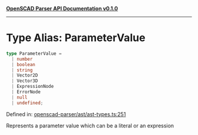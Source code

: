 [**OpenSCAD Parser API Documentation v0.1.0**](../README.md)

***

# Type Alias: ParameterValue

```ts
type ParameterValue = 
  | number
  | boolean
  | string
  | Vector2D
  | Vector3D
  | ExpressionNode
  | ErrorNode
  | null
  | undefined;
```

Defined in: [openscad-parser/ast/ast-types.ts:251](https://github.com/holistic-stack/openscad-tree-sitter/blob/57470856b239e8ae819e2b2fa40ff65d8c04912f/packages/openscad-parser/src/lib/openscad-parser/ast/ast-types.ts#L251)

Represents a parameter value which can be a literal or an expression
